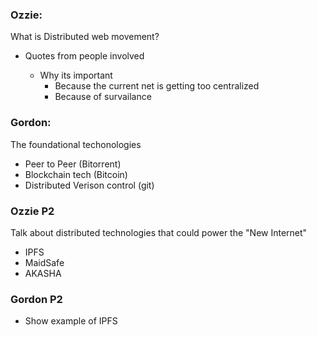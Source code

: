 
### Ozzie:

What is Distributed web movement?

* Quotes from people involved

  * Why its important
    * Because the current net is getting too centralized
    * Because of survailance


### Gordon:

The foundational techonologies 

  * Peer to Peer (Bitorrent)
  * Blockchain tech (Bitcoin)
  * Distributed Verison control (git)

### Ozzie P2

Talk about distributed technologies that could power
the "New Internet"

  * IPFS
  * MaidSafe
  * AKASHA


### Gordon P2

  * Show example of IPFS

